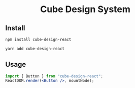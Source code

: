<h1 align="center">Cube Design System</h1>

## Install

```bash
npm install cube-design-react
```

```bash
yarn add cube-design-react
```

## Usage

```jsx
import { Button } from "cube-design-react";
ReactDOM.render(<Button />, mountNode);
```


